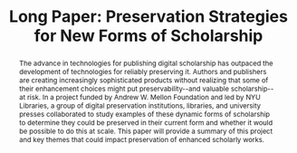 ---
abstract: The advance in technologies for publishing digital scholarship has outpaced
  the development of technologies for reliably preserving it. Authors and publishers
  are creating increasingly sophisticated products without realizing that some of
  their enhancement choices might put preservability--and valuable scholarship--at
  risk.  In a project funded by Andrew W. Mellon Foundation and led by NYU Libraries,
  a group of digital preservation institutions, libraries, and university presses
  collaborated to study examples of these dynamic forms of scholarship to determine
  they could be preserved in their current form and whether it would be possible to
  do this at scale.  This paper will provide a summary of this project and key themes
  that could impact preservation of enhanced scholarly works.
creators:
- Hanson, Karen
date: null
document_url: https://az659834.vo.msecnd.net/eventsairwesteuprod/production-inconference-public/7f975c04cec244adaa700a5626514225
grand_parent: iPRES
institutions:
- Portico
keywords:
- publisher
- website
- epub
- emulation
- preservation
landing_page_url: null
language: eng
layout: publication
license: CC-BY 4.0 International
notes_url: null
parent: iPRES 2022
publication_type: long paper
size: null
slides_url: null
source_name: iPRES
stream_url: null
title: 'Long Paper: Preservation Strategies for New Forms of Scholarship'
year: 2022
---